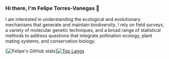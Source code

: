 ### Hi there, I'm Felipe Torres-Vanegas 👋
I am interested in understanding the ecological and evolutionary mechanisms that generate and maintain biodiversity. I rely on field surveys, a variety of molecular genetic techniques, and a broad range of statistical methods to address questions that integrate pollination ecology, plant mating systems, and conservation biology.

[![Felipe's GitHub stats](https://github-readme-stats.vercel.app/api?username=felipetorresvanegas&count_private=true&show_icons=true)][![Top Langs](https://github-readme-stats.vercel.app/api/top-langs/?username=felipetorresvanegas&layout=compact)](https://github.com/anuraghazra/github-readme-stats)
